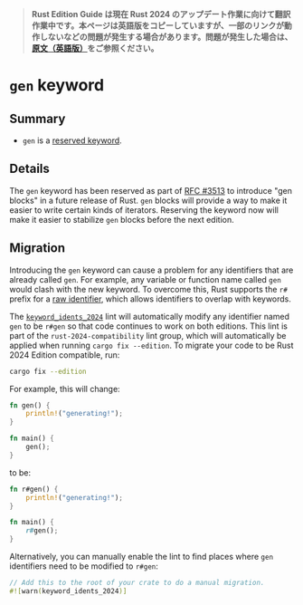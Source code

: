 > **Rust Edition Guide は現在 Rust 2024 のアップデート作業に向けて翻訳作業中です。本ページは英語版をコピーしていますが、一部のリンクが動作しないなどの問題が発生する場合があります。問題が発生した場合は、[原文（英語版）](https://doc.rust-lang.org/edition-guide/introduction.html)をご参照ください。**

# `gen` keyword

## Summary

- `gen` is a [reserved keyword].

[reserved keyword]: ../../reference/keywords.html#reserved-keywords

## Details

The `gen` keyword has been reserved as part of [RFC #3513] to introduce "gen blocks" in a future release of Rust. `gen` blocks will provide a way to make it easier to write certain kinds of iterators. Reserving the keyword now will make it easier to stabilize `gen` blocks before the next edition.

[RFC #3513]: https://rust-lang.github.io/rfcs/3513-gen-blocks.html

## Migration

Introducing the `gen` keyword can cause a problem for any identifiers that are already called `gen`. For example, any variable or function name called `gen` would clash with the new keyword. To overcome this, Rust supports the `r#` prefix for a [raw identifier], which allows identifiers to overlap with keywords.

The [`keyword_idents_2024`] lint will automatically modify any identifier named `gen` to be `r#gen` so that code continues to work on both editions. This lint is part of the `rust-2024-compatibility` lint group, which will automatically be applied when running `cargo fix --edition`. To migrate your code to be Rust 2024 Edition compatible, run:

```sh
cargo fix --edition
```

For example, this will change:

```rust
fn gen() {
    println!("generating!");
}

fn main() {
    gen();
}
```

to be:

```rust
fn r#gen() {
    println!("generating!");
}

fn main() {
    r#gen();
}
```

Alternatively, you can manually enable the lint to find places where `gen` identifiers need to be modified to `r#gen`:

```rust
// Add this to the root of your crate to do a manual migration.
#![warn(keyword_idents_2024)]
```

[raw identifier]: ../../reference/identifiers.html#raw-identifiers
[`keyword_idents_2024`]: ../../rustc/lints/listing/allowed-by-default.html#keyword-idents-2024
